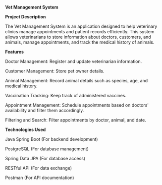 **Vet Management System**

**Project Description**

The Vet Management System is an application designed to help veterinary clinics manage appointments and patient records efficiently. This system allows veterinarians to store information about doctors, customers, and animals, manage appointments, and track the medical history of animals.

**Features**

Doctor Management: Register and update veterinarian information.

Customer Management: Store pet owner details.

Animal Management: Record animal details such as species, age, and medical history.

Vaccination Tracking: Keep track of administered vaccines.

Appointment Management: Schedule appointments based on doctors' availability and filter them accordingly.

Filtering and Search: Filter appointments by doctor, animal, and date.

**Technologies Used**

Java Spring Boot (For backend development)

PostgreSQL (For database management)

Spring Data JPA (For database access)

RESTful API (For data exchange)

Postman (For API documentation)
